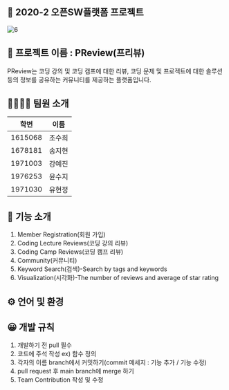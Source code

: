 
## 🎈 2020-2 오픈SW플랫폼 프로젝트

![6](https://user-images.githubusercontent.com/67186222/99868507-7d630780-2c06-11eb-9ef3-495048b7c05a.JPG)

## 📖 프로젝트 이름 : PReview(프리뷰)
PReview는 코딩 강의 및 코딩 캠프에 대한 리뷰, 코딩 문제 및 프로젝트에 대한 솔루션 등의 정보를 공유하는 커뮤니티를 제공하는 플랫폼입니다.


## 👨‍👩‍👦‍👦 팀원 소개
|학번|이름|
|------|---|
|1615068|조수희|
|1678181|송지현|
|1971003|강예진|
|1976253|윤수지|
|1971030|유현정|


## 📲 기능 소개
1. Member Registration(회원 가입)
2. Coding Lecture Reviews(코딩 강의 리뷰)
3. Coding Camp Reviews(코딩 캠프 리뷰)
4. Community(커뮤니티)
5. Keyword Search(검색)-Search by tags and keywords
6. Visualization(시각화)-The number of reviews and average of star rating


## ⚙️ 언어 및 환경


## 😀 개발 규칙
1. 개발하기 전 pull 필수
2. 코드에 주석 작성 ex) 함수 정의
3. 각자의 이름 branch에서 커밋하기(commit 메세지 : 기능 추가 / 기능 수정)
4. pull request 후 main branch에 merge 하기
5. Team Contribution 작성 및 수정
